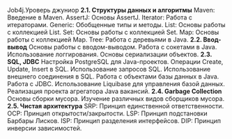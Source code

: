Job4j.Уроверь джуниор
**2.1. Структуры данных и алгоритмы**
Maven: Введение в Maven.
AssertJ: Основы AssertJ.
Iterator: Работа с итераторами.
Generic: Обобщенные типы и методы.
List: Основы работы с коллекцией List.
Set: Основы работы с коллекцией Set.
Map: Основы работы с коллекцией Map.
Tree: Работа с деревьями в Java.
**2.2. Ввод-вывод**
Основы работы с вводом-выводом.
Работа с сокетами в Java.
Использование логгирования.
Основы сериализации объектов.
**2.3. SQL, JDBC**
Настройка PostgreSQL для Java-проектов.
Операции Create, Update, Insert в SQL.
Использование запросов SQL.
Использование внешнего соединения в SQL.
Работа с объектами базы данных в Java.
Работа с JDBC.
Использование Liquibase для управления базой данных.
Реализация проекта агрегатора Java вакансий.
**2.4. Garbage Collection**
Основы сборки мусора.
Изучение различных видов сборщиков мусора.
**2.5. Чистая архитектура**
SRP: Принцип единственной ответственности.
OCP: Принцип открытости/закрытости.
LSP: Принцип подстановки Барбары Лисков.
ISP: Принцип разделения интерфейсов.
DIP: Принцип инверсии зависимостей.